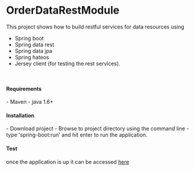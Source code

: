 # OrderDataRestModule
This project shows how to build restful services for data resources using
  - Spring boot
  - Spring data rest
  - Spring data jpa
  - Spring hateos
  - Jersey client (for testing the rest services).
<br/>
<h4>Requirements</h4>
  - Maven
  - java 1.6+
<br/>
<h4>Installation</h4>
  - Download project 
  - Browse to project directory using the command line
  - type 'spring-boot:run' and hit enter to run the application.
 <br/>
<h4>Test</h4>
once the application is up it can be accessed <a href="http://localhost:8080/"/>here</a>
<br/>
